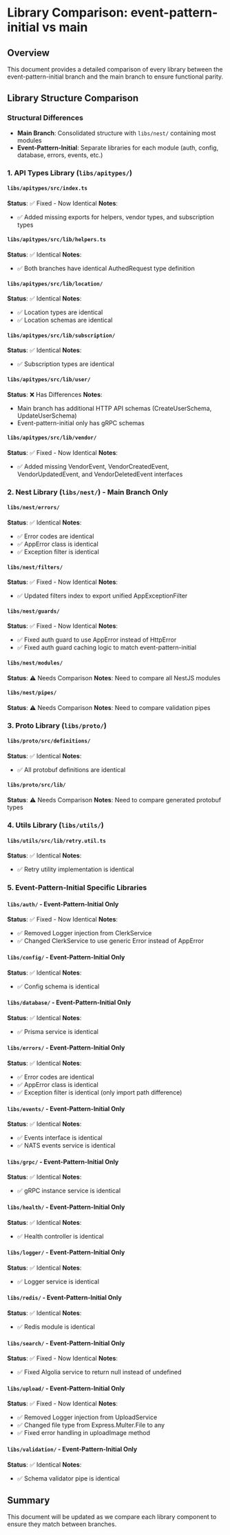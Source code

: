 # Library Comparison: event-pattern-initial vs main

## Overview
This document provides a detailed comparison of every library between the event-pattern-initial branch and the main branch to ensure functional parity.

## Library Structure Comparison

### **Structural Differences**
- **Main Branch**: Consolidated structure with `libs/nest/` containing most modules
- **Event-Pattern-Initial**: Separate libraries for each module (auth, config, database, errors, events, etc.)

### 1. API Types Library (`libs/apitypes/`)

#### `libs/apitypes/src/index.ts`
**Status**: ✅ Fixed - Now Identical
**Notes**: 
- ✅ Added missing exports for helpers, vendor types, and subscription types

#### `libs/apitypes/src/lib/helpers.ts`
**Status**: ✅ Identical
**Notes**: 
- ✅ Both branches have identical AuthedRequest type definition

#### `libs/apitypes/src/lib/location/`
**Status**: ✅ Identical
**Notes**: 
- ✅ Location types are identical
- ✅ Location schemas are identical

#### `libs/apitypes/src/lib/subscription/`
**Status**: ✅ Identical
**Notes**: 
- ✅ Subscription types are identical

#### `libs/apitypes/src/lib/user/`
**Status**: ❌ Has Differences
**Notes**: 
- Main branch has additional HTTP API schemas (CreateUserSchema, UpdateUserSchema)
- Event-pattern-initial only has gRPC schemas

#### `libs/apitypes/src/lib/vendor/`
**Status**: ✅ Fixed - Now Identical
**Notes**: 
- ✅ Added missing VendorEvent, VendorCreatedEvent, VendorUpdatedEvent, and VendorDeletedEvent interfaces

### 2. Nest Library (`libs/nest/`) - Main Branch Only

#### `libs/nest/errors/`
**Status**: ✅ Identical
**Notes**: 
- ✅ Error codes are identical
- ✅ AppError class is identical
- ✅ Exception filter is identical

#### `libs/nest/filters/`
**Status**: ✅ Fixed - Now Identical
**Notes**: 
- ✅ Updated filters index to export unified AppExceptionFilter

#### `libs/nest/guards/`
**Status**: ✅ Fixed - Now Identical
**Notes**: 
- ✅ Fixed auth guard to use AppError instead of HttpError
- ✅ Fixed auth guard caching logic to match event-pattern-initial

#### `libs/nest/modules/`
**Status**: ⚠️ Needs Comparison
**Notes**: Need to compare all NestJS modules

#### `libs/nest/pipes/`
**Status**: ⚠️ Needs Comparison
**Notes**: Need to compare validation pipes

### 3. Proto Library (`libs/proto/`)

#### `libs/proto/src/definitions/`
**Status**: ✅ Identical
**Notes**: 
- ✅ All protobuf definitions are identical

#### `libs/proto/src/lib/`
**Status**: ⚠️ Needs Comparison
**Notes**: Need to compare generated protobuf types

### 4. Utils Library (`libs/utils/`)

#### `libs/utils/src/lib/retry.util.ts`
**Status**: ✅ Identical
**Notes**: 
- ✅ Retry utility implementation is identical

### 5. Event-Pattern-Initial Specific Libraries

#### `libs/auth/` - Event-Pattern-Initial Only
**Status**: ✅ Fixed - Now Identical
**Notes**: 
- ✅ Removed Logger injection from ClerkService
- ✅ Changed ClerkService to use generic Error instead of AppError

#### `libs/config/` - Event-Pattern-Initial Only
**Status**: ✅ Identical
**Notes**: 
- ✅ Config schema is identical

#### `libs/database/` - Event-Pattern-Initial Only
**Status**: ✅ Identical
**Notes**: 
- ✅ Prisma service is identical

#### `libs/errors/` - Event-Pattern-Initial Only
**Status**: ✅ Identical
**Notes**: 
- ✅ Error codes are identical
- ✅ AppError class is identical
- ✅ Exception filter is identical (only import path difference)

#### `libs/events/` - Event-Pattern-Initial Only
**Status**: ✅ Identical
**Notes**: 
- ✅ Events interface is identical
- ✅ NATS events service is identical

#### `libs/grpc/` - Event-Pattern-Initial Only
**Status**: ✅ Identical
**Notes**: 
- ✅ gRPC instance service is identical

#### `libs/health/` - Event-Pattern-Initial Only
**Status**: ✅ Identical
**Notes**: 
- ✅ Health controller is identical

#### `libs/logger/` - Event-Pattern-Initial Only
**Status**: ✅ Identical
**Notes**: 
- ✅ Logger service is identical

#### `libs/redis/` - Event-Pattern-Initial Only
**Status**: ✅ Identical
**Notes**: 
- ✅ Redis module is identical

#### `libs/search/` - Event-Pattern-Initial Only
**Status**: ✅ Fixed - Now Identical
**Notes**: 
- ✅ Fixed Algolia service to return null instead of undefined

#### `libs/upload/` - Event-Pattern-Initial Only
**Status**: ✅ Fixed - Now Identical
**Notes**: 
- ✅ Removed Logger injection from UploadService
- ✅ Changed file type from Express.Multer.File to any
- ✅ Fixed error handling in uploadImage method

#### `libs/validation/` - Event-Pattern-Initial Only
**Status**: ✅ Identical
**Notes**: 
- ✅ Schema validator pipe is identical

## Summary
This document will be updated as we compare each library component to ensure they match between branches. 